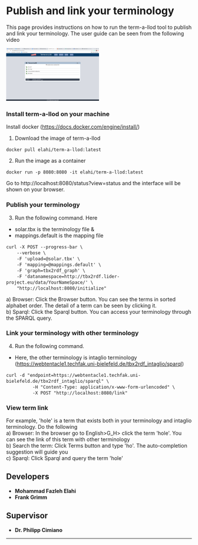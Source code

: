 # Publish and link your terminology
This page provides instructions on how to run the term-a-llod tool to publish and link your terminology. The user guide can be seen from the following video

[<img src="https://github.com/fazleh2010/term-a-llod-demo/blob/master/term-a-llod.png" width="50%">](https://www.dropbox.com/s/1pko14sc3qctzfr/final.mov?dl=0)

### Install term-a-llod on your machine
Install docker (https://docs.docker.com/engine/install/)
1. Download the image of term-a-llod  
```
docker pull elahi/term-a-llod:latest
```
2. Run the image as a container
```
docker run -p 8080:8080 -it elahi/term-a-llod:latest
```
Go to http://localhost:8080/status?view=status and the interface will be shown on your browser.

### Publish your terminology
3. Run the following command. Here 
- solar.tbx is the terminology file & 
- mappings.default is the mapping file
```
curl -X POST --progress-bar \
    --verbose \
    -F 'upload=@solar.tbx' \
    -F 'mapping=@mappings.default' \
    -F 'graph=tbx2rdf_graph' \
    -F 'datanamespace=http://tbx2rdf.lider-project.eu/data/YourNameSpace/' \
    "http://localhost:8080/initialize"
```
a) Browser: Click the Browser button.  You can see the terms in sorted alphabet order.  The detail of a term can be seen by clicking it. \
b) Sparql:  Click the Sparql button. You can access your terminology through the SPARQL query.

### Link your terminology with other terminology
4.  Run the following command. 
- Here, the other terminology is intaglio terminology (https://webtentacle1.techfak.uni-bielefeld.de/tbx2rdf_intaglio/sparql)
```
curl -d "endpoint=https://webtentacle1.techfak.uni-bielefeld.de/tbx2rdf_intaglio/sparql" \
          -H "Content-Type: application/x-www-form-urlencoded" \
          -X POST "http://localhost:8080/link"      
 ```
### View term link
For example, 'hole' is a term that exists both in your terminology and intaglio terminology. Do the following\
a) Browser: In the browser go to English>G_H> click the term 'hole'. You can see the link of this term with other terminology \
b) Search the term: Click Terms button and type 'ho'. The auto-completion suggestion will guide you\
c) Sparql: Click Sparql and query the term 'hole' 

## Developers
* **Mohammad Fazleh Elahi**
* **Frank Grimm**
## Supervisor
* **Dr. Philipp Cimiano**



---

